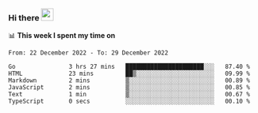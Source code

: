 ### Hi there <a href="https://www.gautamkrishnar.com/"><img src="https://media.giphy.com/media/hvRJCLFzcasrR4ia7z/giphy.gif" width="25px"></a>

📊 **This week I spent my time on**

<!--START_SECTION:waka-->

```text
From: 22 December 2022 - To: 29 December 2022

Go               3 hrs 27 mins   ██████████████████████░░░   87.40 %
HTML             23 mins         ██▒░░░░░░░░░░░░░░░░░░░░░░   09.99 %
Markdown         2 mins          ▒░░░░░░░░░░░░░░░░░░░░░░░░   00.89 %
JavaScript       2 mins          ▒░░░░░░░░░░░░░░░░░░░░░░░░   00.85 %
Text             1 min           ▒░░░░░░░░░░░░░░░░░░░░░░░░   00.67 %
TypeScript       0 secs          ░░░░░░░░░░░░░░░░░░░░░░░░░   00.10 %
```

<!--END_SECTION:waka-->
